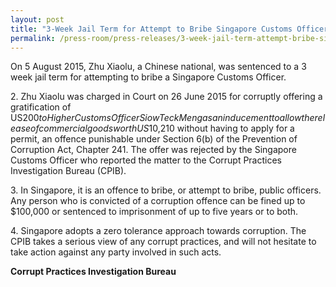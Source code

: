 ```yaml
---
layout: post
title: "3-Week Jail Term for Attempt to Bribe Singapore Customs Officer"
permalink: /press-room/press-releases/3-week-jail-term-attempt-bribe-singapore-customs-officer/
---
```

On 5 August 2015, Zhu Xiaolu, a Chinese national, was sentenced to a 3 week jail term for attempting to bribe a Singapore Customs Officer.

2\.        Zhu Xiaolu was charged in Court on 26 June 2015 for corruptly offering a gratification of US$200 to Higher Customs Officer Siow Teck Meng as an inducement to allow the release of commercial goods worth US$10,210 without having to apply for a permit, an offence punishable under Section 6(b) of the Prevention of Corruption Act, Chapter 241. The offer was rejected by the Singapore Customs Officer who reported the matter to the Corrupt Practices Investigation Bureau (CPIB).

3\.        In Singapore, it is an offence to bribe, or attempt to bribe, public officers. Any person who is convicted of a corruption offence can be fined up to $100,000 or sentenced to imprisonment of up to five years or to both.

4\.        Singapore adopts a zero tolerance approach towards corruption. The CPIB takes a serious view of any corrupt practices, and will not hesitate to take action against any party involved in such acts.

**Corrupt Practices Investigation Bureau**

